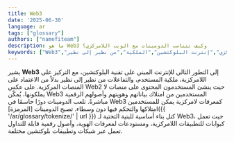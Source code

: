 ```yaml
---
title: Web3
date: '2025-06-30'
language: ar
tags: ["glossary"]
authors: ["namefiteam"]
description: ما هو Web3 وكيف تتناسب الدومينات مع الويب اللامركزي؟
keywords: ["Web3","الويب اللامركزي","إنترنت البلوكتشين","الملكية","من نظير إلى نظير"]
---
```



يشير **Web3** إلى التطور التالي للإنترنت المبني على تقنية البلوكتشين، مع التركيز على اللامركزية، ملكية المستخدم، والتفاعلات من نظير إلى نظير بدلاً من الاعتماد على المنصات المركزية. على عكس Web2 حيث ينشئ المستخدمون المحتوى على منصات لا يملكونها، يُمكّن Web3 المستخدمين من امتلاك بياناتهم وهويتهم وأصولهم الرقمية مباشرةً. تلعب الدومينات دورًا حاسمًا في Web3 كمعرفات لامركزية يمكن للمستخدمين امتلاكها والتحكم فيها دون وسطاء. تصبح الدومينات [المرمزة]({{ '/ar/glossary/tokenize/' | url }}) كتل بناء أساسية للبنية التحتية لـ Web3، حيث تعمل كبوابات للتطبيقات اللامركزية، ومستودعات لمعرفات الهوية، وأصول رقمية قابلة للتداول تعمل عبر شبكات وتطبيقات بلوكتشين مختلفة.